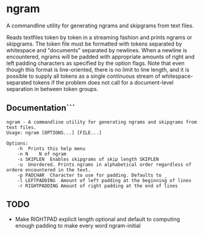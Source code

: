 # ngram
A commandline utility for generating ngrams and skipgrams from text files.

Reads textfiles token by token in a streaming fashion and prints ngrams or skipgrams. The token file must be formatted with tokens separated by whitespace and "documents" separated by newlines. When a newline is encountered, ngrams will be padded with appropriate amounts of right and left padding characters as specified by the option flags. Note that even though this format is line-oriented, there is no limit to line length, and it is possible to supply all tokens as a single continuous stream of whitespace-separated tokens if the problem does not call for a document-level separation in between token groups.

## Documentation```
```
ngram - A commandline utility for generating ngrams and skipgrams from text files.
Usage: ngram [OPTIONS...] [FILE...]

Options:
	-h 	Prints this help menu
	-n N	N of ngram
	-s SKIPLEN	Enables skipgrams of skip length SKIPLEN
	-u 	Unordered. Prints ngrams in alphabetical order regardless of ordere encountered in the text.
	-p PADCHAR	Character to use for padding. Defaults to _
	-l LEFTPADDING	Amount of left padding at the beginning of lines
	-r RIGHTPADDING	Amount of right padding at the end of lines
```
## TODO
- Make RIGHTPAD explicit length optional and default to computing enough padding to make every word ngram-initial
